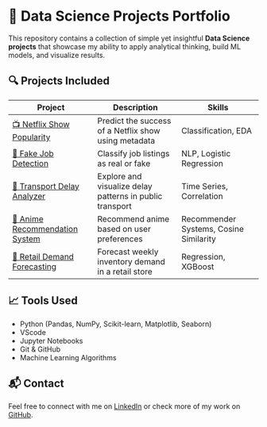 # 🧠 Data Science Projects Portfolio

This repository contains a collection of simple yet insightful **Data Science projects** that showcase my ability to apply analytical thinking, build ML models, and visualize results.

## 🔍 Projects Included

| Project | Description | Skills |
|--------|-------------|--------|
| [📺 Netflix Show Popularity](./Netflix-Show-Popularity) | Predict the success of a Netflix show using metadata | Classification, EDA |
| [💼 Fake Job Detection](./Fake-Job-Detection) | Classify job listings as real or fake | NLP, Logistic Regression |
| [🚌 Transport Delay Analyzer](./Public-Transport-Delay) | Explore and visualize delay patterns in public transport | Time Series, Correlation |
| [🎥 Anime Recommendation System](./Anime-Recommendation) | Recommend anime based on user preferences | Recommender Systems, Cosine Similarity |
| [🛒 Retail Demand Forecasting](./Retail-Demand-Forecasting) | Forecast weekly inventory demand in a retail store | Regression, XGBoost |

## 📈 Tools Used
- Python (Pandas, NumPy, Scikit-learn, Matplotlib, Seaborn)
- VScode
- Jupyter Notebooks
- Git & GitHub
- Machine Learning Algorithms

## 📬 Contact
Feel free to connect with me on [LinkedIn](www.linkedin.com/in/arunagirinathan-k) or check more of my work on [GitHub](https://github.com/ARUNAGIRINATHAN-K).
